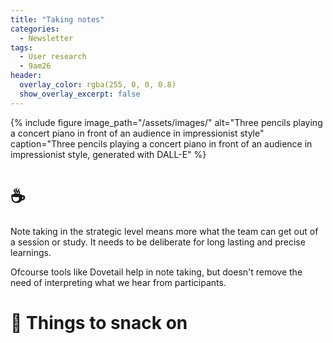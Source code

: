 ```yaml
---
title: "Taking notes"
categories:
  - Newsletter
tags:
  - User research
  - 9am26
header:
  overlay_color: rgba(255, 0, 0, 0.8)
  show_overlay_excerpt: false
---
```


{% include figure image_path="/assets/images/" alt="Three pencils playing a concert piano in front of an audience in impressionist style" caption="Three pencils playing a concert piano in front of an audience in impressionist style, generated with DALL-E" %}

# ☕

Note taking in the strategic level means more what the team can get out of a session or study. It needs to be deliberate for long lasting and precise learnings.

Ofcourse tools like Dovetail help in note taking, but doesn't remove the need of interpreting what we hear from participants.


# 🍪 Things to snack on
